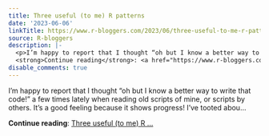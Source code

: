 ```yaml
---
title: Three useful (to me) R patterns
date: '2023-06-06'
linkTitle: https://www.r-bloggers.com/2023/06/three-useful-to-me-r-patterns/
source: R-bloggers
description: |-
  <p>I’m happy to report that I thought “oh but I know a better way to write that code!” a few times lately when reading old scripts of mine, or scripts by others. It’s a good feeling because it shows progress! I’ve tooted abou...</p>
  <strong>Continue reading</strong>: <a href="https://www.r-bloggers.com/2023/06/three-useful-to-me-r-patterns/">Three useful (to me) R ...
disable_comments: true
---
```

<p>I’m happy to report that I thought “oh but I know a better way to write that code!” a few times lately when reading old scripts of mine, or scripts by others. It’s a good feeling because it shows progress! I’ve tooted abou...</p>
<strong>Continue reading</strong>: <a href="https://www.r-bloggers.com/2023/06/three-useful-to-me-r-patterns/">Three useful (to me) R ...